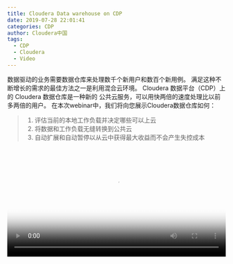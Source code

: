 ```yaml
---
title: Cloudera Data warehouse on CDP
date: 2019-07-28 22:01:41
categories: CDP
author: Cloudera中国
tags:
  - CDP
  - Cloudera
  - Video
---
```


数据驱动的业务需要数据仓库来处理数千个新用户和数百个新用例。 
满足这种不断增长的需求的最佳方法之一是利用混合云环境。
 Cloudera 数据平台（CDP）上的 Cloudera 数据仓库是一种新的
 公共云服务，可以用快两倍的速度处理比以前多两倍的用户。
在本次webinar中，我们将向您展示Cloudera数据仓库如何：

> 1. 评估当前的本地工作负载并决定哪些可以上云
> 2. 将数据和工作负载无缝转换到公共云
> 3. 自动扩展和自动暂停以从云中获得最大收益而不会产生失控成本

<head>
    <meta charset="UTF-8">
    <link href="https://vjs.zencdn.net/7.4.1/video-js.css" rel="stylesheet">
    <script src='https://vjs.zencdn.net/7.4.1/video.js'></script>
    <script src="https://cdnjs.cloudflare.com/ajax/libs/videojs-contrib-hls/5.15.0/videojs-contrib-hls.min.js" type="text/javascript"></script>
</head>
<body>
    <style>
        .video-js .vjs-tech {position: relative !important;}
    </style>
        <video id="myVideo" class="video-js vjs-default-skin vjs-big-play-centered" controls preload="auto" data-setup='{}' style='width: 100%;height: auto;' poster="http://vod.itcgb.cn/26601f2c4a3e4e779477d0593b41c273/snapshots/b9a7b407eca343caad2078728ce1110a-00003.jpg">
            <source id="source" src="http://vod.itcgb.cn/26601f2c4a3e4e779477d0593b41c273/1f3fce6554237f718ff496f7600fbba6-hd.m3u8" type="application/x-mpegURL"/>
    </video>
</body>